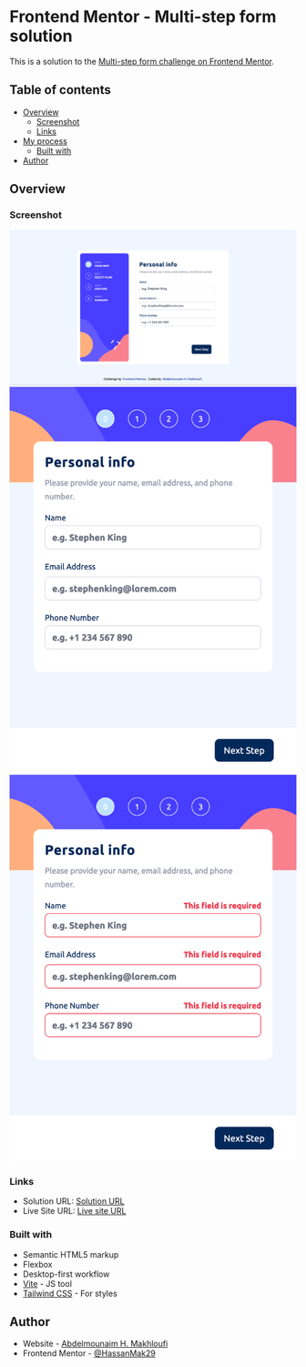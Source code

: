 # Frontend Mentor - Multi-step form solution

This is a solution to the [Multi-step form challenge on Frontend Mentor](https://www.frontendmentor.io/challenges/multistep-form-YVAnSdqQBJ/hub).

## Table of contents

- [Overview](#overview)
  - [Screenshot](#screenshot)
  - [Links](#links)
- [My process](#my-process)
  - [Built with](#built-with)
- [Author](#author)

## Overview

### Screenshot

![](./screenshots/screenshot.jpg)
![](./screenshots/screenshot-mobile.jpg)
![](./screenshots/screenshot-mobile-invalid.jpg)

### Links

- Solution URL: [Solution URL](https://github.com/HassanMak29/frontend-mentor-multi-step-form)
- Live Site URL: [Live site URL](https://frontend-mentor-multi-step-hassan.netlify.app/)

### Built with

- Semantic HTML5 markup
- Flexbox
- Desktop-first workflow
- [Vite](https://vite.dev/) - JS tool
- [Tailwind CSS](https://tailwindcss.com/) - For styles

## Author

- Website - [Abdelmounaim H. Makhloufi](https://www.makhloufi.me)
- Frontend Mentor - [@HassanMak29](https://www.frontendmentor.io/profile/HassanMak29)
